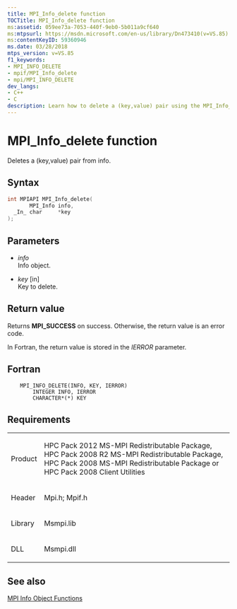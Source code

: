 ```yaml
---
title: MPI_Info_delete function
TOCTitle: MPI_Info_delete function
ms:assetid: 059ee73a-7053-440f-9eb0-5b011a9cf640
ms:mtpsurl: https://msdn.microsoft.com/en-us/library/Dn473410(v=VS.85)
ms:contentKeyID: 59360946
ms.date: 03/28/2018
mtps_version: v=VS.85
f1_keywords:
- MPI_INFO_DELETE
- mpif/MPI_Info_delete
- mpi/MPI_INFO_DELETE
dev_langs:
- C++
- C
description: Learn how to delete a (key,value) pair using the MPI_Info_delete function on Microsoft's official site. Includes syntax, parameters, and return values.
---
```


# MPI\_Info\_delete function

Deletes a (key,value) pair from info.

## Syntax

``` c++
int MPIAPI MPI_Info_delete(
       MPI_Info info,
  _In_ char     *key
);
```

## Parameters

  - *info*  
    Info object.

  - *key* \[in\]  
    Key to delete.

## Return value

Returns **MPI\_SUCCESS** on success. Otherwise, the return value is an error code.

In Fortran, the return value is stored in the *IERROR* parameter.

## Fortran

``` FORTRAN
    MPI_INFO_DELETE(INFO, KEY, IERROR)
        INTEGER INFO, IERROR
        CHARACTER*(*) KEY
```

## Requirements

<table>
<colgroup>
<col/>
<col/>
</colgroup>
<tbody>
<tr class="odd">
<td><p>Product</p></td>
<td><p>HPC Pack 2012 MS-MPI Redistributable Package, HPC Pack 2008 R2 MS-MPI Redistributable Package, HPC Pack 2008 MS-MPI Redistributable Package or HPC Pack 2008 Client Utilities</p></td>
</tr>
<tr class="even">
<td><p>Header</p></td>
<td>Mpi.h;
Mpif.h</td>
</tr>
<tr class="odd">
<td><p>Library</p></td>
<td>Msmpi.lib</td>
</tr>
<tr class="even">
<td><p>DLL</p></td>
<td>Msmpi.dll</td>
</tr>
</tbody>
</table>


## See also

[MPI Info Object Functions](mpi-info-object-functions.md)

